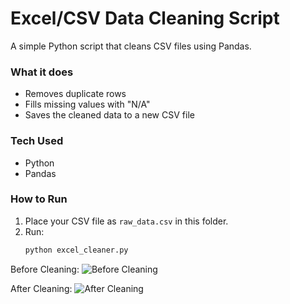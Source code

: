 # Excel/CSV Data Cleaning Script

A simple Python script that cleans CSV files using Pandas.  

### What it does
- Removes duplicate rows
- Fills missing values with "N/A"
- Saves the cleaned data to a new CSV file

### Tech Used
- Python
- Pandas

### How to Run
1. Place your CSV file as `raw_data.csv` in this folder.
2. Run:
   ```bash
   python excel_cleaner.py

Before Cleaning:
![Before Cleaning](before-data-cleaning.png)

After Cleaning:
![After Cleaning](after-data-cleaning.png)
